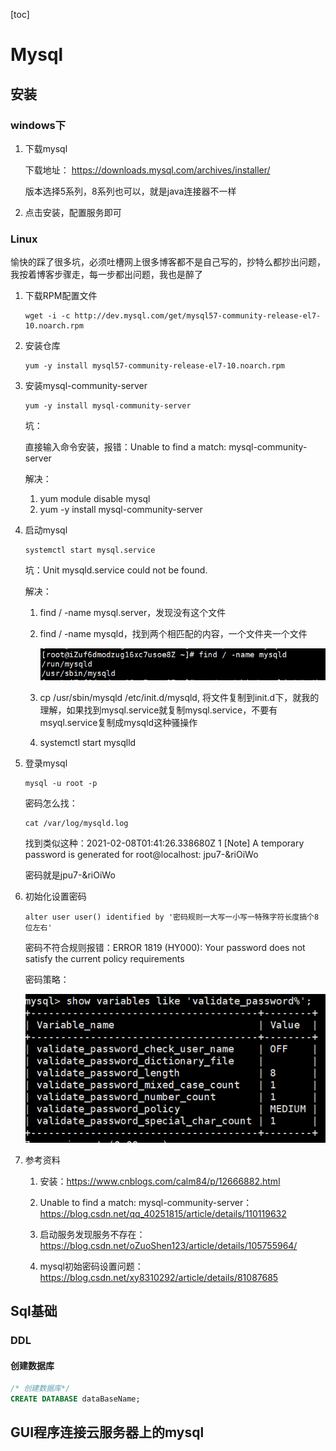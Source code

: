 [toc]

# Mysql

## 安装

### windows下

1. 下载mysql

   下载地址： https://downloads.mysql.com/archives/installer/

   版本选择5系列，8系列也可以，就是java连接器不一样

2. 点击安装，配置服务即可

### Linux

愉快的踩了很多坑，必须吐槽网上很多博客都不是自己写的，抄特么都抄出问题，我按着博客步骤走，每一步都出问题，我也是醉了

1. 下载RPM配置文件

   ```shell
   wget -i -c http://dev.mysql.com/get/mysql57-community-release-el7-10.noarch.rpm
   ```

2. 安装仓库

   ```shell
   yum -y install mysql57-community-release-el7-10.noarch.rpm
   ```

3. 安装mysql-community-server

   ```shell
   yum -y install mysql-community-server
   ```

   坑：

   直接输入命令安装，报错：Unable to find a match: mysql-community-server

   解决：

   1. yum module disable mysql
   2. yum -y install mysql-community-server

4. 启动mysql

   ```shell
   systemctl start mysql.service
   ```

   坑：Unit mysqld.service could not be found.

   解决：

   1. find / -name mysql.server，发现没有这个文件

   2. find / -name mysqld，找到两个相匹配的内容，一个文件夹一个文件

      ![image-20210208104950504](img/image-20210208104950504.png)

   3. cp /usr/sbin/mysqld /etc/init.d/mysqld, 将文件复制到init.d下，就我的理解，如果找到mysql.service就复制mysql.service，不要有msyql.service复制成mysqld这种骚操作
   4. systemctl start mysqlld

5. 登录mysql

   ```shell
   mysql -u root -p
   ```

   密码怎么找：

   ```shell
   cat /var/log/mysqld.log
   ```

   找到类似这种：2021-02-08T01:41:26.338680Z 1 [Note] A temporary password is generated for root@localhost: jpu7-&riOiWo

   密码就是jpu7-&riOiWo

6. 初始化设置密码

   ```shell
   alter user user() identified by '密码规则一大写一小写一特殊字符长度搞个8位左右'
   ```

   密码不符合规则报错：ERROR 1819 (HY000): Your password does not satisfy the current policy requirements

   密码策略：

   ![image-20210208110618031](img/image-20210208110618031.png)

7. 参考资料

   1. 安装：https://www.cnblogs.com/calm84/p/12666882.html

   2. Unable to find a match: mysql-community-server：https://blog.csdn.net/qq_40251815/article/details/110119632

   3. 启动服务发现服务不存在：https://blog.csdn.net/oZuoShen123/article/details/105755964/

   4. mysql初始密码设置问题：https://blog.csdn.net/xy8310292/article/details/81087685

      

## Sql基础

### DDL

#### 创建数据库

```sql
/* 创建数据库*/
CREATE DATABASE dataBaseName;
```

## GUI程序连接云服务器上的mysql


